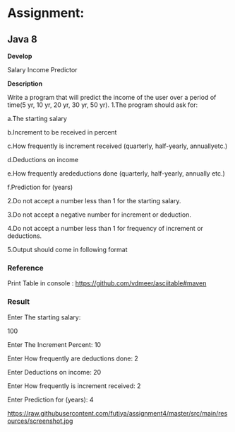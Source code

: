 # Assignment:

## Java 8

**Develop**

Salary Income Predictor

**Description**

Write a program that will predict the income of the user over a period of time(5 yr, 10 yr, 20 yr, 30 yr, 50 yr). 
1.The program should ask for:

a.The starting salary

b.Increment to be received in percent

c.How frequently is increment received (quarterly, half-yearly, annuallyetc.)

d.Deductions on income

e.How frequently aredeductions done (quarterly, half-yearly, annually etc.)

f.Prediction for (years)

2.Do not accept a number less than 1 for the starting salary.

3.Do not accept a negative number for increment or deduction. 

4.Do not accept a number less than 1 for frequency of increment or deductions.

5.Output should come in following format

### Reference
Print Table in console : https://github.com/vdmeer/asciitable#maven 

### Result

Enter The starting salary: 

100

Enter The  Increment Percent: 
10

Enter How frequently are deductions done: 
2

Enter Deductions on income: 
20

Enter How frequently is increment received: 
2

Enter Prediction for (years): 
4

https://raw.githubusercontent.com/futiya/assignment4/master/src/main/resources/screenshot.jpg
